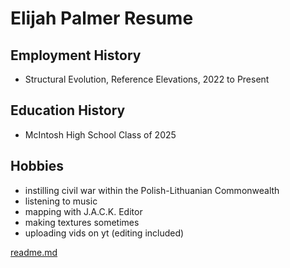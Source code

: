 # Elijah Palmer Resume

## Employment History
- Structural Evolution, Reference Elevations, 2022 to Present

## Education History
- McIntosh High School Class of 2025

## Hobbies
- instilling civil war within the Polish-Lithuanian Commonwealth
- listening to music
- mapping with J.A.C.K. Editor
- making textures sometimes
- uploading vids on yt (editing included)

[readme.md](https://github.com/elijah-palmer2025/elijah-palmer-portfolio/blob/main/README.md)
